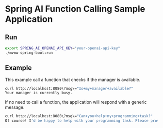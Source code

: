 # Spring AI Function Calling Sample Application

## Run

```sh
export SPRING_AI_OPENAI_API_KEY="your-openai-api-key"
./mvnw spring-boot:run
```

## Example

This example call a function that checks if the manager is available.

```sh
curl http://localhost:8080\?msg\="Is+my+manager+available?"
Your manager is currently busy.
```

If no need to call a function, the application will respond with a generic message.

```sh
curl http://localhost:8080\?msg\="Can+you+help+my+programming+task?"
Of course! I'd be happy to help with your programming task. Please provide me with more details about the task and let me know how I can assist you.
```